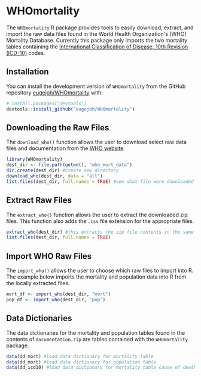 
<!-- README.md is generated from README.Rmd. Please edit that file -->
WHOmortality
============

<!-- badges: start -->
<!-- badges: end -->
The `WHOmortality` R package provides tools to easily download, extract, and import the raw data files found in the World Health Organization's (WHO) Mortality Database. Currently this package only imports the two mortality tables containing the [International Classification of Disease, 10th Revision (ICD-10)](https://icd.who.int/browse10/2016/en) codes.

Installation
------------

You can install the development version of `WHOmortality` from the GitHub repository [eugejoh/WHOmortality](https://github.com/eugejoh/WHOmortality) with:

``` r
# install.packages("devtools")
devtools::install_github("eugejoh/WHOmortality")
```

Downloading the Raw Files
-------------------------

The `download_who()` function allows the user to download select raw data files and documentation from the [WHO website](https://www.who.int/healthinfo/statistics/mortality_rawdata/en/).

``` r
library(WHOmortality)
dest_dir <- file.path(getwd(), "who_mort_data")
dir.create(dest_dir) #create new directory
download_who(dest_dir, data = "all")
list.files(dest_dir, full.names = TRUE) #see what file were downloaded
```

Extract Raw Files
-----------------

The `extract_who()` function allows the user to extract the downloaded zip files. This function also adds the `.csv` file extension for the appropriate files.

``` r
extract_who(dest_dir) #this extracts the zip file contents in the same directory
list.files(dest_dir, full.names = TRUE)
```

Import WHO Raw Files
--------------------

The `import_who()` allows the user to choose which raw files to import into R. The example below imports the mortality and population data into R from the locally extracted files.

``` r
mort_df <- import_who(dest_dir, "mort")
pop_df <- import_who(dest_dir, "pop")
```

Data Dictionaries
-----------------

The data dictionaries for the mortality and population tables found in the contents of `documentation.zip` are tables contained with the `WHOmortality` package.

``` r
data(dd_mort) #load data dictionary for mortality table
data(dd_mort) #load data dictionary for population table
data(dd_icd10) #load data dictionary for mortality table cause of death grouping
```
